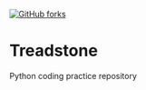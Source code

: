 [![GitHub forks](https://img.shields.io/github/forks/floofydugong/Metis_Projects.svg)]()

# Treadstone
Python coding practice repository
